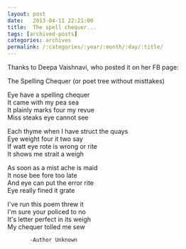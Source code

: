 ```yaml
---
layout: post
date:	2013-04-11 22:21:00
title:  The spell chequer...
tags: [archived-posts]
categories: archives
permalink: /:categories/:year/:month/:day/:title/
---
```

Thanks to Deepa Vaishnavi, who posted it on her FB page:


The Spelling Chequer (or poet tree without misttakes) 

Eye have a spelling chequer  
It came with my pea sea  
It plainly marks four my revue  
Miss steaks eye cannot see  

Each thyme when I have struct the quays  
Eye weight four it two say  
If watt eye rote is wrong or rite  
It shows me strait a weigh  

As soon as a mist ache is maid  
It nose bee fore too late  
And eye  can put the error rite  
Eye really fined it grate  

I've run this poem threw it  
I'm sure your policed to no  
It's letter perfect in its weigh  
My chequer tolled me sew  

           -Author Unknown
